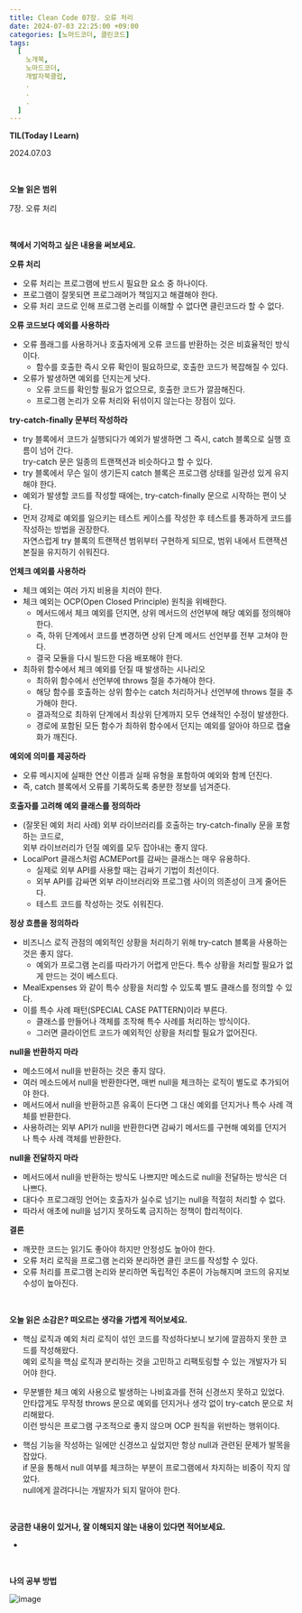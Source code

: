 ```yaml
---
title: Clean Code 07장. 오류 처리
date: 2024-07-03 22:25:00 +09:00
categories: [노마드코더, 클린코드]
tags:
  [
    노개북,
    노마드코더,
    개발자북클럽,
    .
    .
    .
  ]
---
```



__TIL(Today I Learn)__

2024.07.03

<br/>

__오늘 읽은 범위__

7장. 오류 처리

<br/>

__책에서 기억하고 싶은 내용을 써보세요.__

**오류 처리**

- 오류 처리는 프로그램에 반드시 필요한 요소 중 하나이다.
- 프로그램이 잘못되면 프로그래머가 책임지고 해결해야 한다.
- 오류 처리 코드로 인해 프로그램 논리를 이해할 수 없다면 클린코드라 할 수 없다.

**오류 코드보다 예외를 사용하라**

- 오류 플래그를 사용하거나 호출자에게 오류 코드를 반환하는 것은 비효율적인 방식이다.
  - 함수를 호출한 즉시 오류 확인이 필요하므로, 호출한 코드가 복잡해질 수 있다.
- 오류가 발생하면 예외를 던지는게 낫다.
  - 오류 코드를 확인할 필요가 없으므로, 호출한 코드가 깔끔해진다.
  - 프로그램 논리가 오류 처리와 뒤섞이지 않는다는 장점이 있다.

**try-catch-finally 문부터 작성하라**

- try 블록에서 코드가 실행되다가 예외가 발생하면 그 즉시, catch 블록으로 실행 흐름이 넘어 간다. <br/>
  try-catch 문은 일종의 트랜잭션과 비슷하다고 할 수 있다.
- try 블록에서 무슨 일이 생기든지 catch 블록은 프로그램 상태를 일관성 있게 유지해야 한다.
- 예외가 발생할 코드를 작성할 때에는, try-catch-finally 문으로 시작하는 편이 낫다.
- 먼저 강제로 예외를 일으키는 테스트 케이스를 작성한 후 테스트를 통과하게 코드를 작성하는 방법을 권장한다. <br/>
  자연스럽게 try 블록의 트랜잭션 범위부터 구현하게 되므로, 범위 내에서 트랜잭션 본질을 유지하기 쉬워진다.

**언체크 예외를 사용하라**

- 체크 예외는 여러 가지 비용을 치러야 한다.
- 체크 예외는 OCP(Open Closed Principle) 원칙을 위배한다.
  - 메서드에서 체크 예외를 던지면, 상위 메서드의 선언부에 해당 예외를 정의해야 한다.
  - 즉, 하위 단계에서 코드를 변경하면 상위 단계 메서드 선언부를 전부 고쳐야 한다.
  - 결국 모듈을 다시 빌드한 다음 배포해야 한다.
- 최하위 함수에서 체크 예외를 던질 때 발생하는 시나리오
  - 최하위 함수에서 선언부에 throws 절을 추가해야 한다.
  - 해당 함수를 호출하는 상위 함수는 catch 처리하거나 선언부에 throws 절을 추가해야 한다.
  - 결과적으로 최하위 단계에서 최상위 단계까지 모두 연쇄적인 수정이 발생한다.
  - 경로에 포함된 모든 함수가 최하위 함수에서 던지는 예외를 알아야 하므로 캡슐화가 깨진다.

**예외에 의미를 제공하라**

- 오류 메시지에 실패한 연산 이름과 실패 유형을 포함하여 예외와 함께 던진다.
- 즉, catch 블록에서 오류를 기록하도록 충분한 정보를 넘겨준다.

**호출자를 고려해 예외 클래스를 정의하라**

- (잘못된 예외 처리 사례) 외부 라이브러리를 호출하는 try-catch-finally 문을 포함하는 코드로, <br/>
  외부 라이브러리가 던질 예외를 모두 잡아내는 좋지 않다.
- LocalPort 클래스처럼 ACMEPort를 감싸는 클래스는 매우 유용하다.
  - 실제로 외부 API를 사용할 때는 감싸기 기법이 최선이다.
  - 외부 API를 감싸면 외부 라이브러리와 프로그램 사이의 의존성이 크게 줄어든다.
  - 테스트 코드를 작성하는 것도 쉬워진다.

**정상 흐름을 정의하라**

- 비즈니스 로직 관점의 예외적인 상황을 처리하기 위해 try-catch 블록을 사용하는 것은 좋지 않다.
  - 예외가 프로그램 논리를 따라가기 어렵게 만든다. 특수 상황을 처리할 필요가 없게 만드는 것이 베스트다.
- MealExpenses 와 같이 특수 상황을 처리할 수 있도록 별도 클래스를 정의할 수 있다.
- 이를 특수 사례 패턴(SPECIAL CASE PATTERN)이라 부른다.
  - 클래스를 만들어나 객체를 조작해 특수 사례를 처리하는 방식이다.
  - 그러면 클라이언트 코드가 예외적인 상황을 처리할 필요가 없어진다.

**null을 반환하지 마라**

- 메소드에서 null을 반환하는 것은 좋지 않다.
- 여러 메소드에서 null을 반환한다면, 매번 null을 체크하는 로직이 별도로 추가되어야 한다.
- 메서드에서 null을 반환하고픈 유혹이 든다면 그 대신 예외를 던지거나 특수 사례 객체를 반환한다.
- 사용하려는 외부 API가 null을 반환한다면 감싸기 메서드를 구현해 예외를 던지거나 특수 사례 객체를 반환한다.

**null을 전달하지 마라**

- 메서드에서 null을 반환하는 방식도 나쁘지만 메소드로 null을 전달하는 방식은 더 나쁘다.
- 대다수 프로그래밍 언어는 호출자가 실수로 넘기는 null을 적절히 처리할 수 없다.
- 따라서 애초에 null을 넘기지 못하도록 금지하는 정책이 합리적이다.

**결론**

- 깨끗한 코드는 읽기도 좋아야 하지만 안정성도 높아야 한다.
- 오류 처리 로직을 프로그램 논리와 분리하면 클린 코드를 작성할 수 있다.
- 오류 처리를 프로그램 논리와 분리하면 독립적인 추론이 가능해지며 코드의 유지보수성이 높아진다.

<br/>

__오늘 읽은 소감은? 떠오르는 생각을 가볍게 적어보세요.__

* 핵심 로직과 예외 처리 로직이 섞인 코드를 작성하다보니 보기에 깔끔하지 못한 코드를 작성해왔다. <br/>
  예외 로직을 핵심 로직과 분리하는 것을 고민하고 리팩토링할 수 있는 개발자가 되어야 한다.


* 무분별한 체크 예외 사용으로 발생하는 나비효과를 전혀 신경쓰지 못하고 있었다. <br/>
  안타깝게도 무작정 throws 문으로 예외를 던지거나 생각 없이 try-catch 문으로 처리해왔다. <br/>
  이런 방식은 프로그램 구조적으로 좋지 않으며 OCP 원칙을 위반하는 행위이다.


* 핵심 기능을 작성하는 일에만 신경쓰고 싶었지만 항상 null과 관련된 문제가 발목을 잡았다. <br/>
  if 문을 통해서 null 여부를 체크하는 부분이 프로그램에서 차지하는 비중이 작지 않았다. <br/>
  null에게 끌려다니는 개발자가 되지 말아야 한다.

<br/>

__궁금한 내용이 있거나, 잘 이해되지 않는 내용이 있다면 적어보세요.__

* 

<br/>

__나의 공부 방법__

![image](https://github.com/handh0413/handh0413.github.io/assets/26155076/ec427f32-a7e3-48b7-a1a3-baa75c12b1c9)
